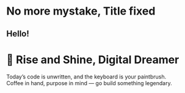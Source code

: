 # No more mystake, Title fixed 

## Hello!

# 🌄 Rise and Shine, Digital Dreamer

Today’s code is unwritten, and the keyboard is your paintbrush.  
Coffee in hand, purpose in mind — go build something legendary.